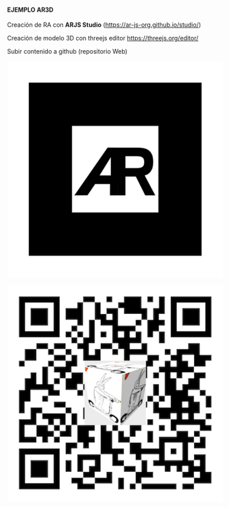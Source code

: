 


#### EJEMPLO AR3D 

Creación de RA con **ARJS Studio** (https://ar-js-org.github.io/studio/) 

Creación de modelo 3D con threejs editor https://threejs.org/editor/ 

Subir contenido a github (repositorio Web) 



![Marca](https://github.com/mgea/mgea.github.io/blob/master/XR/default-marker.png) 

![Link](https://github.com/mgea/mgea.github.io/blob/master/XR/qr-code2.png)


